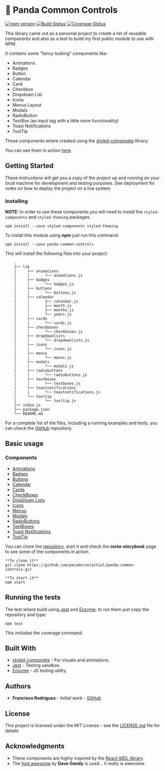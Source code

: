 # &#128060; Panda Common Controls

[![npm version](https://badge.fury.io/js/panda-common-controls.svg)](https://badge.fury.io/js/panda-common-controls)
[![Build Status](https://travis-ci.org/pecadorcelestial/panda-common-controls.svg?branch=master)](https://travis-ci.org/pecadorcelestial/panda-common-controls)
[![Coverage Status](https://coveralls.io/repos/github/pecadorcelestial/panda-common-controls/badge.svg)](https://coveralls.io/github/pecadorcelestial/panda-common-controls)

This library came out as a personal project to create a list of reusable components and also as a test to build my first public module to use with NPM.

It contains some "fancy looking" components like:
- Animations
- Badges
- Button
- Calendar
- Card
- Checkbox
- Dropdown List
- Icons
- Menus Layout
- Modals
- RadioButton
- TextBox (an input tag with a little more functionality)
- Toast Notifications
- ToolTip

These components where created using the [styled-componets](https://www.styled-components.com/) library.

You can see them in action [here](https://03lzl0k66l.codesandbox.io/).

## Getting Started

These instructions will get you a copy of the project up and running on your local machine for development and testing purposes. See deployment for notes on how to deploy the project on a live system.

### Installing

**NOTE:** In order to use these components you will need to install the ``styled-components`` and ``styled-theming`` packages.

```
npm install --save styled-components styled-theming
```

To install this module using **_npm_** just run this command:

```
npm install --save panda-common-controls
```

This will install the following files into your project:

```
    .
    ├── lib
    |     ├── animations
    |     |       └── animations.js
    |     ├── badges
    |     |       └── badges.js
    |     ├── buttons
    |     |       └── buttons.js
    |     ├── calendar
    |     |       ├── calendar.js
    |     |       ├── month.js
    |     |       ├── months.js
    |     |       └── years.js
    |     ├── cards
    |     |       └── cards.js
    |     ├── checkboxes
    |     |       └── checkboxes.js
    |     ├── dropdownlists
    |     |       └── dropdownlists.js
    |     ├── icons
    |     |       └── icons.js
    |     ├── menus
    |     |       └── menus.js
    |     ├── modals
    |     |       └── modals.js
    |     ├── radiobuttons
    |     |       └── radiobuttons.js
    |     ├── textboxes
    |     |       └── textboxes.js
    |     ├── toastnotifications
    |     |       └── toastnotifications.js
    |     └── tooltip
    |             └── tooltip.js
    ├── index.js
    ├── package.json
    └── README.md
```

For a complete list of the files, including a running examples and tests, you can check the [GitHub](https://github.com/pecadorcelestial/panda-common-controls) repository.

## Basic usage

### Components

* [Animations](https://github.com/pecadorcelestial/panda-common-controls/blob/master/docs/api/animations.md)
* [Badges](https://github.com/pecadorcelestial/panda-common-controls/blob/master/docs/api/badges.md)
* [Buttons](https://github.com/pecadorcelestial/panda-common-controls/blob/master/docs/api/buttons.md)
* [Calendar](https://github.com/pecadorcelestial/panda-common-controls/blob/master/docs/api/calendar.md)
* [Cards](https://github.com/pecadorcelestial/panda-common-controls/blob/master/docs/api/cards.md)
* [CheckBoxes](https://github.com/pecadorcelestial/panda-common-controls/blob/master/docs/api/checkboxes.md)
* [DropDown Lists](https://github.com/pecadorcelestial/panda-common-controls/blob/master/docs/api/dropdownlists.md)
* [Icons](https://github.com/pecadorcelestial/panda-common-controls/blob/master/docs/api/icons.md)
* [Menus](https://github.com/pecadorcelestial/panda-common-controls/blob/master/docs/api/menus.md)
* [Modals](https://github.com/pecadorcelestial/panda-common-controls/blob/master/docs/api/modals.md)
* [RadioButtons](https://github.com/pecadorcelestial/panda-common-controls/blob/master/docs/api/radiobuttons.md)
* [TextBoxes](https://github.com/pecadorcelestial/panda-common-controls/blob/master/docs/api/textboxes.md)
* [Toast Notifications](https://github.com/pecadorcelestial/panda-common-controls/blob/master/docs/api/toastnotifications.md)
* [ToolTip](https://github.com/pecadorcelestial/panda-common-controls/blob/master/docs/api/tooltip.md)

You can clone the [repository](https://github.com/pecadorcelestial/panda-common-controls), start it and check the **_meta-storybook_** page to see some of the components in action.

```
**To clone it**
git clone https://github.com/pecadorcelestial/panda-common-controls.git

**To start it**
npm start
```

## Running the tests

The test where build using [Jest](https://jestjs.io/) and [Enzyme](https://github.com/airbnb/enzyme), to run them just copy the repository and type:

```
npm test
```

This includes the coverage command.

## Built With

* [styled-componets](https://www.styled-components.com/) - For visuals and animations.
* [Jest](https://jestjs.io/) - Testing sandbox.
* [Enzyme](https://github.com/airbnb/enzyme) - JS testing utility.

## Authors

* **Francisco Rodríguez** - *Initial work* - [GitHub](https://github.com/pecadorcelestial/)

## License

This project is licensed under the MIT License - see the [LICENSE.md](LICENSE.md) file for details

## Acknowledgments

* These components are highly inspired by the [React-MDL library](https://tleunen.github.io/react-mdl/).
* The [font awesome](https://fontawesome.com/?from=io) by **Dave Gandy** is used... it really is awesome.
